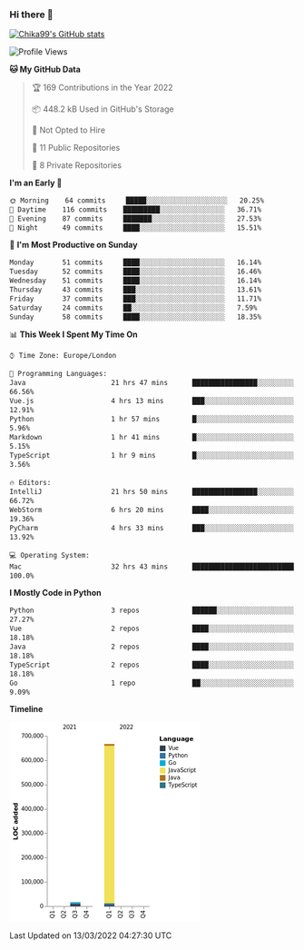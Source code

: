### Hi there 👋
[![Chika99's GitHub stats](https://github-readme-stats.vercel.app/api?username=Chika99&count_private=true&show_icons=true)](https://github.com/anuraghazra/github-readme-stats)

<!--START_SECTION:waka-->
![Profile Views](http://img.shields.io/badge/Profile%20Views-0-blue)

**🐱 My GitHub Data** 

> 🏆 169 Contributions in the Year 2022
 > 
> 📦 448.2 kB Used in GitHub's Storage 
 > 
> 🚫 Not Opted to Hire
 > 
> 📜 11 Public Repositories 
 > 
> 🔑 8 Private Repositories  
 > 
**I'm an Early 🐤** 

```text
🌞 Morning    64 commits     █████░░░░░░░░░░░░░░░░░░░░   20.25% 
🌆 Daytime    116 commits    █████████░░░░░░░░░░░░░░░░   36.71% 
🌃 Evening    87 commits     ███████░░░░░░░░░░░░░░░░░░   27.53% 
🌙 Night      49 commits     ████░░░░░░░░░░░░░░░░░░░░░   15.51%

```
📅 **I'm Most Productive on Sunday** 

```text
Monday       51 commits     ████░░░░░░░░░░░░░░░░░░░░░   16.14% 
Tuesday      52 commits     ████░░░░░░░░░░░░░░░░░░░░░   16.46% 
Wednesday    51 commits     ████░░░░░░░░░░░░░░░░░░░░░   16.14% 
Thursday     43 commits     ███░░░░░░░░░░░░░░░░░░░░░░   13.61% 
Friday       37 commits     ███░░░░░░░░░░░░░░░░░░░░░░   11.71% 
Saturday     24 commits     ██░░░░░░░░░░░░░░░░░░░░░░░   7.59% 
Sunday       58 commits     ████░░░░░░░░░░░░░░░░░░░░░   18.35%

```


📊 **This Week I Spent My Time On** 

```text
⌚︎ Time Zone: Europe/London

💬 Programming Languages: 
Java                     21 hrs 47 mins      ████████████████░░░░░░░░░   66.56% 
Vue.js                   4 hrs 13 mins       ███░░░░░░░░░░░░░░░░░░░░░░   12.91% 
Python                   1 hr 57 mins        █░░░░░░░░░░░░░░░░░░░░░░░░   5.96% 
Markdown                 1 hr 41 mins        █░░░░░░░░░░░░░░░░░░░░░░░░   5.15% 
TypeScript               1 hr 9 mins         █░░░░░░░░░░░░░░░░░░░░░░░░   3.56%

🔥 Editors: 
IntelliJ                 21 hrs 50 mins      ████████████████░░░░░░░░░   66.72% 
WebStorm                 6 hrs 20 mins       ████░░░░░░░░░░░░░░░░░░░░░   19.36% 
PyCharm                  4 hrs 33 mins       ███░░░░░░░░░░░░░░░░░░░░░░   13.92%

💻 Operating System: 
Mac                      32 hrs 43 mins      █████████████████████████   100.0%

```

**I Mostly Code in Python** 

```text
Python                   3 repos             ██████░░░░░░░░░░░░░░░░░░░   27.27% 
Vue                      2 repos             ████░░░░░░░░░░░░░░░░░░░░░   18.18% 
Java                     2 repos             ████░░░░░░░░░░░░░░░░░░░░░   18.18% 
TypeScript               2 repos             ████░░░░░░░░░░░░░░░░░░░░░   18.18% 
Go                       1 repo              ██░░░░░░░░░░░░░░░░░░░░░░░   9.09%

```


**Timeline**

![Chart not found](https://raw.githubusercontent.com/Chika99/Chika99/main/charts/bar_graph.png) 


 Last Updated on 13/03/2022 04:27:30 UTC
<!--END_SECTION:waka-->

<!--
**Chika99/Chika99** is a ✨ _special_ ✨ repository because its `README.md` (this file) appears on your GitHub profile.

Here are some ideas to get you started:

- 🔭 I’m currently working on ...
- 🌱 I’m currently learning ...
- 👯 I’m looking to collaborate on ...
- 🤔 I’m looking for help with ...
- 💬 Ask me about ...
- 📫 How to reach me: ...
- 😄 Pronouns: ...
- ⚡ Fun fact: ...
-->
